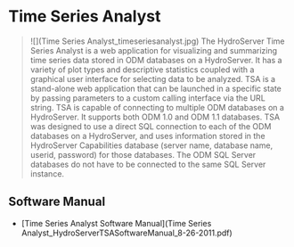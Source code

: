 # Time Series Analyst
>![](Time Series Analyst_timeseriesanalyst.jpg)
The HydroServer Time Series Analyst is a web application for visualizing and summarizing time series data stored in ODM databases on a HydroServer. It has a variety of plot types and descriptive statistics coupled with a graphical user interface for selecting data to be analyzed. TSA is a stand-alone web application that can be launched in a specific state by passing parameters to a custom calling interface via the URL string. TSA is capable of connecting to multiple ODM databases on a HydroServer. It supports both ODM 1.0 and ODM 1.1 databases. TSA was designed to use a direct SQL connection to each of the ODM databases on a HydroServer, and uses information stored in the HydroServer Capabilities database (server name, database name, userid, password) for those databases. The ODM SQL Server databases do not have to be connected to the same SQL Server instance.

## Software Manual
* [Time Series Analyst Software Manual](Time Series Analyst_HydroServerTSASoftwareManual_8-26-2011.pdf)